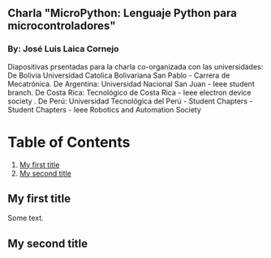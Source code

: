 ## Charla "MicroPython: Lenguaje Python para microcontroladores"
### By: José Luis Laica Cornejo
Diapositivas prsentadas para la charla co-organizada con las universidades: De Bolivia Universidad Catolica Bolivariana San Pablo - Carrera de Mecatrónica. De Argentina: Universidad Nacional San Juan - Ieee student branch. De Costa Rica: Tecnológico de Costa Rica - Ieee electron device society . De Perú: Universidad Tecnológica del Perú - Student Chapters - Student Chapters - Ieee Robotics and Automation Society

# Table of Contents

1. [My first title](#my-first-title)
2. [My second title](#my-second-title)
## My first title
Some text.
## My second title
